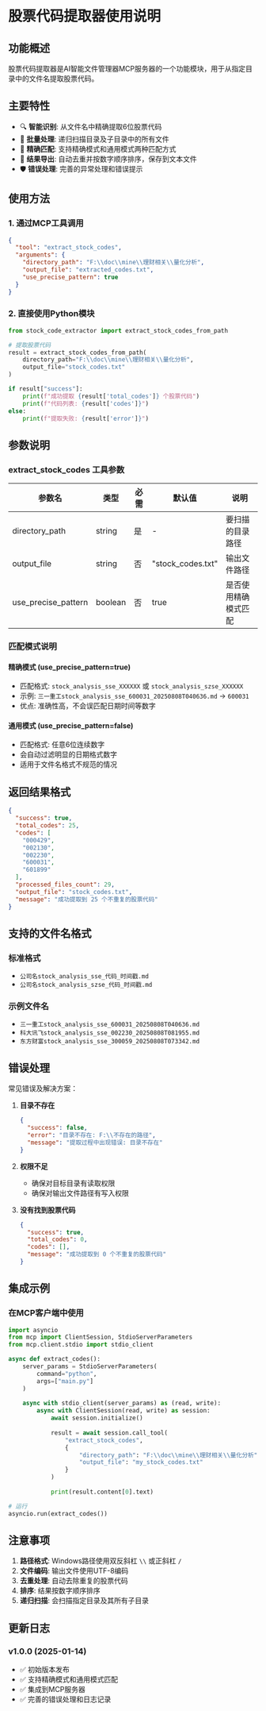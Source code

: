 # 股票代码提取器使用说明

## 功能概述

股票代码提取器是AI智能文件管理器MCP服务器的一个功能模块，用于从指定目录中的文件名提取股票代码。

## 主要特性

- 🔍 **智能识别**: 从文件名中精确提取6位股票代码
- 📁 **批量处理**: 递归扫描目录及子目录中的所有文件
- 🎯 **精确匹配**: 支持精确模式和通用模式两种匹配方式
- 📄 **结果导出**: 自动去重并按数字顺序排序，保存到文本文件
- 🛡️ **错误处理**: 完善的异常处理和错误提示

## 使用方法

### 1. 通过MCP工具调用

```json
{
  "tool": "extract_stock_codes",
  "arguments": {
    "directory_path": "F:\\doc\\mine\\理财相关\\量化分析",
    "output_file": "extracted_codes.txt",
    "use_precise_pattern": true
  }
}
```

### 2. 直接使用Python模块

```python
from stock_code_extractor import extract_stock_codes_from_path

# 提取股票代码
result = extract_stock_codes_from_path(
    directory_path="F:\\doc\\mine\\理财相关\\量化分析",
    output_file="stock_codes.txt"
)

if result["success"]:
    print(f"成功提取 {result['total_codes']} 个股票代码")
    print(f"代码列表: {result['codes']}")
else:
    print(f"提取失败: {result['error']}")
```

## 参数说明

### extract_stock_codes 工具参数

| 参数名 | 类型 | 必需 | 默认值 | 说明 |
|--------|------|------|--------|------|
| directory_path | string | 是 | - | 要扫描的目录路径 |
| output_file | string | 否 | "stock_codes.txt" | 输出文件路径 |
| use_precise_pattern | boolean | 否 | true | 是否使用精确模式匹配 |

### 匹配模式说明

#### 精确模式 (use_precise_pattern=true)
- 匹配格式: `stock_analysis_sse_XXXXXX` 或 `stock_analysis_szse_XXXXXX`
- 示例: `三一重工stock_analysis_sse_600031_20250808T040636.md` → `600031`
- 优点: 准确性高，不会误匹配日期时间等数字

#### 通用模式 (use_precise_pattern=false)
- 匹配格式: 任意6位连续数字
- 会自动过滤明显的日期格式数字
- 适用于文件名格式不规范的情况

## 返回结果格式

```json
{
  "success": true,
  "total_codes": 25,
  "codes": [
    "000429",
    "002130",
    "002230",
    "600031",
    "601899"
  ],
  "processed_files_count": 29,
  "output_file": "stock_codes.txt",
  "message": "成功提取到 25 个不重复的股票代码"
}
```

## 支持的文件名格式

### 标准格式
- `公司名stock_analysis_sse_代码_时间戳.md`
- `公司名stock_analysis_szse_代码_时间戳.md`

### 示例文件名
- `三一重工stock_analysis_sse_600031_20250808T040636.md`
- `科大讯飞stock_analysis_sse_002230_20250808T081955.md`
- `东方财富stock_analysis_sse_300059_20250808T073342.md`

## 错误处理

常见错误及解决方案：

1. **目录不存在**
   ```json
   {
     "success": false,
     "error": "目录不存在: F:\\不存在的路径",
     "message": "提取过程中出现错误: 目录不存在"
   }
   ```

2. **权限不足**
   - 确保对目标目录有读取权限
   - 确保对输出文件路径有写入权限

3. **没有找到股票代码**
   ```json
   {
     "success": true,
     "total_codes": 0,
     "codes": [],
     "message": "成功提取到 0 个不重复的股票代码"
   }
   ```

## 集成示例

### 在MCP客户端中使用

```python
import asyncio
from mcp import ClientSession, StdioServerParameters
from mcp.client.stdio import stdio_client

async def extract_codes():
    server_params = StdioServerParameters(
        command="python",
        args=["main.py"]
    )
    
    async with stdio_client(server_params) as (read, write):
        async with ClientSession(read, write) as session:
            await session.initialize()
            
            result = await session.call_tool(
                "extract_stock_codes",
                {
                    "directory_path": "F:\\doc\\mine\\理财相关\\量化分析",
                    "output_file": "my_stock_codes.txt"
                }
            )
            
            print(result.content[0].text)

# 运行
asyncio.run(extract_codes())
```

## 注意事项

1. **路径格式**: Windows路径使用双反斜杠 `\\` 或正斜杠 `/`
2. **文件编码**: 输出文件使用UTF-8编码
3. **去重处理**: 自动去除重复的股票代码
4. **排序**: 结果按数字顺序排序
5. **递归扫描**: 会扫描指定目录及其所有子目录

## 更新日志

### v1.0.0 (2025-01-14)
- ✅ 初始版本发布
- ✅ 支持精确模式和通用模式匹配
- ✅ 集成到MCP服务器
- ✅ 完善的错误处理和日志记录